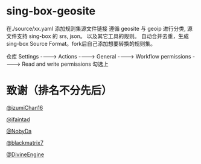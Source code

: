 # sing-box-geosite

在./source/xx.yaml 添加规则集源文件链接
遵循 geosite 与 geoip 进行分类, 源文件支持 sing-box 的 srs, json。 以及其它工具的规则。
自动合并去重，生成 sing-box Source Format。fork后自己添加想要转换的规则集。

仓库 Settings ----> Actions ----> General ----> Workflow permissions ----> Read and write permissions 勾选上



# 致谢（排名不分先后）

[@izumiChan16](https://github.com/izumiChan16)

[@ifaintad](https://github.com/ifaintad)

[@NobyDa](https://github.com/NobyDa)

[@blackmatrix7](https://github.com/blackmatrix7)

[@DivineEngine](https://github.com/DivineEngine)
